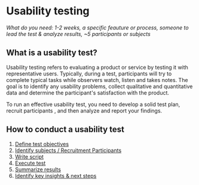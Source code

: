 # Usability testing
*What do you need: 1-2 weeks, a specific feauture or process, someone to lead the test & analyze results, ~5 participants or subjects*

## What is a usability test?
Usability testing refers to evaluating a product or service by testing it with representative users. Typically, during a test, participants will try to complete typical tasks while observers watch, listen and takes notes.  The goal is to identify any usability problems, collect qualitative and quantitative data and determine the participant's satisfaction with the product.

To run an effective usability test, you need to develop a solid test plan, recruit participants , and then analyze and report your findings.

## How to conduct a usability test 
1. [Define test objectives]()
2. [Identify subjects / Recruitment Participants](https://github.com/pbest/usability-testing/blob/master/2--recruit-participants.md)
3. [Write script]()
4. [Execute test]()
5. [Summarize results]()
6. [Identify key insights & next steps]()
